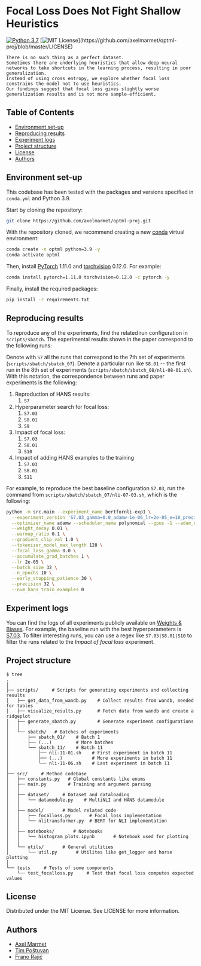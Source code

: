 # Focal Loss Does Not Fight Shallow Heuristics

[![Python 3.7](https://img.shields.io/badge/python-3.9-blue.svg)](https://www.python.org/downloads/release/python-390/)
[![MIT License](https://img.shields.io/apm/l/atomic-design-ui.svg?)](https://github.com/axelmarmet/optml-proj/blob/master/LICENSE)

    There is no such thing as a perfect dataset.
    Sometimes there are underlying heuristics that allow deep neural networks to take shortcuts in the learning process, resulting in poor generalization.
    Instead of using cross entropy, we explore whether focal loss constrains the model not to use heuristics.
    Our findings suggest that focal loss gives slightly worse generalization results and is not more sample-efficient.

## Table of Contents

  - [Environment set-up](#environment-set-up)
  - [Reproducing results](#reproducing-results)
  - [Experiment logs](#experiment-logs)
  - [Project structure](#project-structure)
  - [License](#license)
  - [Authors](#authors)


## Environment set-up

This codebase has been tested with the packages and versions specified in `conda.yml` and Python 3.9.

Start by cloning the repository:
```bash
git clone https://github.com/axelmarmet/optml-proj.git
```

With the repository cloned, we recommend creating a new [conda](https://docs.conda.io/en/latest/) virtual environment:
```bash
conda create -n optml python=3.9 -y
conda activate optml
```

Then, install [PyTorch](https://pytorch.org/) 1.11.0 and [torchvision](https://pytorch.org/vision/stable/index.html)
0.12.0. For example:
```bash
conda install pytorch=1.11.0 torchvision=0.12.0 -c pytorch -y
```

Finally, install the required packages:
```bash
pip install -r requirements.txt
```

## Reproducing results

To reproduce any of the experiments, find the related run configuration in `scripts/sbatch`. The experimental results shown in the paper correspond to the following runs:

Denote with `S7` all the runs that correspond to the 7th set of experiments (`scripts/sbatch/sbatch_07`). Denote a particular run like `S8.01` -- the first run in the 8th set of experiments (`scripts/sbatch/sbatch_08/nli-08-01.sh`). With this notation, the correspondence between runs and paper experiments is the following:
1. Reproduction of HANS results:
   1. `S7`
2. Hyperparameter search for focal loss:
   1. `S7.03`
   2. `S8.01`
   3. `S9`
3. Impact of focal loss:
   1. `S7.03`
   2. `S8.01`
   3. `S10`
4. Impact of adding HANS examples to the training
   1. `S7.03`
   2. `S8.01`
   3. `S11`



For example, to reproduce the best baseline configuration `S7.03`, run the command from `scripts/sbatch/sbatch_07/nli-07-03.sh`, which is the following:
```bash
python -m src.main --experiment_name bertfornli-exp1 \
  --experiment_version 'S7.03_gamma=0.0_adamw-1e-06_lr=2e-05_e=10_precision=32' \
  --optimizer_name adamw --scheduler_name polynomial --gpus -1 --adam_epsilon 1e-06 \
  --weight_decay 0.01 \
  --warmup_ratio 0.1 \
  --gradient_clip_val 1.0 \
  --tokenizer_model_max_length 128 \
  --focal_loss_gamma 0.0 \
  --accumulate_grad_batches 1 \
  --lr 2e-05 \
  --batch_size 32 \
  --n_epochs 10 \
  --early_stopping_patience 30 \
  --precision 32 \
  --num_hans_train_examples 0
```

## Experiment logs

You can find the logs of all experiments publicly available on [Weights & Biases](https://wandb.ai/user72/bertfornli-exp1?workspace=user-user72). For example, the baseline run with the best hyperparameters is [S7.03](https://wandb.ai/user72/bertfornli-exp1/runs/S7.03_gamma-0.0_adamw-1e-06_lr-2e-05_e-10_precision-32_06.11_11.18.07). To filter interesting runs, you can use a regex like `S7.03|S8.01|S10` to filter the runs related to the _Impact of focal loss_ experiment.

## Project structure

```
$ tree
.
│
├── scripts/     # Scripts for generating experiments and collecting results
│   ├── get_data_from_wandb.py    # Collect results from wandb, needed for tables
│   ├── visualize_results.py      # Fetch data from wandb and create a ridgeplot
│   ├── generate_sbatch.py        # Generate experiment configurations
│   │
│   └── sbatch/   # Batches of experiments
│       ├── sbatch_01/    # Batch 1
│       ├── (...)         # More batches
│       └── sbatch_11/    # Batch 11
│           ├── nli-11-01.sh    # First experiment in batch 11
│           ├── (...)           # More experiments in batch 11
│           └── nli-11-06.sh    # Last experiment in batch 11
│
├── src/     # Method codebase
│   ├── constants.py   # Global constants like enums
│   ├── main.py        # Training and argument parsing
│   │
│   ├── dataset/     # Dataset and dataloading
│   │   └── datamodule.py    # MultiNLI and HANS datamodule
│   │
│   ├── model/       # Model related code
│   │   ├── focalloss.py       # Focal loss implementation
│   │   └── nlitransformer.py  # BERT for NLI implementation
│   │
│   ├── notebooks/       # Notebooks
│   │   └── histogram_plots.ipynb       # Notebook used for plotting
│   │
│   └── utils/       # General utilities
│       └── util.py       # Utilites like get_logger and horse plotting
│
└── tests     # Tests of some components
    └── test_focalloss.py     # Test that focal loss computes expected values
```

## License

Distributed under the MIT License. See LICENSE for more information.

## Authors

- [Axel Marmet](https://github.com/axelmarmet)
- [Tim Poštuvan](https://github.com/timpostuvan)
- [Frano Rajič](https://www.github.com/m43)

